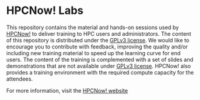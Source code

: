<!--
Copyright (C) 2017 Jordi Blasco
Permission is granted to copy, distribute and/or modify this document
under the terms of the GNU Free Documentation License, Version 1.3
or any later version published by the Free Software Foundation;
with no Invariant Sections, no Front-Cover Texts, and no Back-Cover Texts.
A copy of the license is included in the section entitled "GNU
Free Documentation License".

HPCNow!, hereby disclaims all copyright interest in this document
`hpcnow-labs' written by Jordi Blasco.
-->
# HPCNow! Labs

This repository contains the material and hands-on sessions used by [HPCNow!](https://hpcnow.com) to deliver training to HPC users and administrators. The content of this repository is distributed under the [GPLv3 license](LICENSE). We would like to encourage you to contribute with feedback, improving the quality and/or including new training material to speed up the learning curve for end users.
The content of the training is complemented with a set of slides and demonstrations that are not available under [GPLv3 license](LICENSE). HPCNow! also provides a training environment with the required compute capacity for the attendees.

For more information, visit the [HPCNow! website](http://hpcnow.com)
